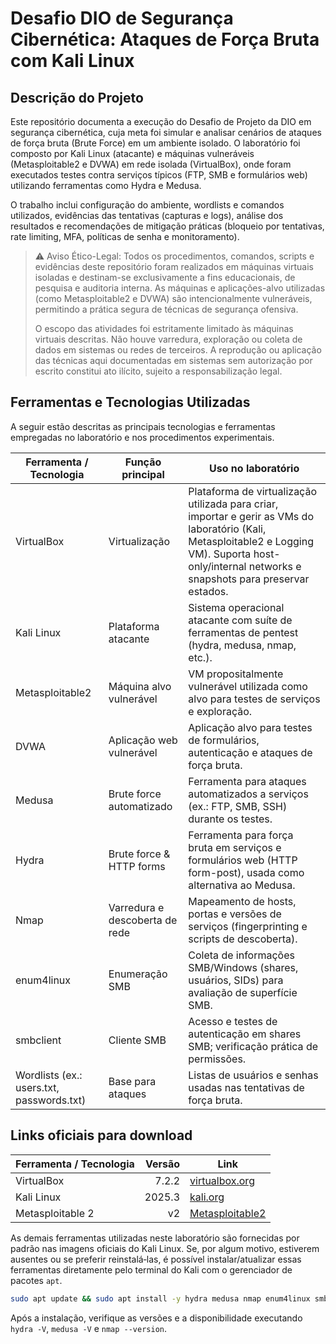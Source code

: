 # Desafio DIO de Segurança Cibernética: Ataques de Força Bruta com Kali Linux

## Descrição do Projeto

Este repositório documenta a execução do Desafio de Projeto da DIO em segurança cibernética, cuja meta foi simular e analisar cenários de ataques de força bruta (Brute Force) em um ambiente isolado. O laboratório foi composto por Kali Linux (atacante) e máquinas vulneráveis (Metasploitable2 e DVWA) em rede isolada (VirtualBox), onde foram executados testes contra serviços típicos (FTP, SMB e formulários web) utilizando ferramentas como Hydra e Medusa.

O trabalho inclui configuração do ambiente, wordlists e comandos utilizados, evidências das tentativas (capturas e logs), análise dos resultados e recomendações de mitigação práticas (bloqueio por tentativas, rate limiting, MFA, políticas de senha e monitoramento).

>⚠️ Aviso Ético-Legal: Todos os procedimentos, comandos, scripts e evidências deste repositório foram realizados em máquinas virtuais isoladas e destinam-se exclusivamente a fins educacionais, de pesquisa e auditoria interna. As máquinas e aplicações-alvo utilizadas (como Metasploitable2 e DVWA) são intencionalmente vulneráveis, permitindo a prática segura de técnicas de segurança ofensiva.
>
>O escopo das atividades foi estritamente limitado às máquinas virtuais descritas. Não houve varredura, exploração ou coleta de dados em sistemas ou redes de terceiros. A reprodução ou aplicação das técnicas aqui documentadas em sistemas sem autorização por escrito constitui ato ilícito, sujeito a responsabilização legal.

## Ferramentas e Tecnologias Utilizadas

A seguir estão descritas as principais tecnologias e ferramentas empregadas no laboratório e nos procedimentos experimentais.

| **Ferramenta / Tecnologia** | **Função principal**            | **Uso no laboratório** |
|-----------------------------|---------------------------------|------------------------|
| VirtualBox                  | Virtualização                   | Plataforma de virtualização utilizada para criar, importar e gerir as VMs do laboratório (Kali, Metasploitable2 e Logging VM). Suporta host-only/internal networks e snapshots para preservar estados. |
| Kali Linux                  | Plataforma atacante             | Sistema operacional atacante com suíte de ferramentas de pentest (hydra, medusa, nmap, etc.). |
| Metasploitable2             | Máquina alvo vulnerável         | VM propositalmente vulnerável utilizada como alvo para testes de serviços e exploração. |
| DVWA                        | Aplicação web vulnerável        | Aplicação alvo para testes de formulários, autenticação e ataques de força bruta. |
| Medusa                      | Brute force automatizado        | Ferramenta para ataques automatizados a serviços (ex.: FTP, SMB, SSH) durante os testes. |
| Hydra                       | Brute force & HTTP forms        | Ferramenta para força bruta em serviços e formulários web (HTTP form-post), usada como alternativa ao Medusa. |
| Nmap                        | Varredura e descoberta de rede  | Mapeamento de hosts, portas e versões de serviços (fingerprinting e scripts de descoberta). |
| enum4linux                  | Enumeração SMB                  | Coleta de informações SMB/Windows (shares, usuários, SIDs) para avaliação de superfície SMB. |
| smbclient                   | Cliente SMB                     | Acesso e testes de autenticação em shares SMB; verificação prática de permissões. |
| Wordlists (ex.: users.txt, passwords.txt) | Base para ataques | Listas de usuários e senhas usadas nas tentativas de força bruta. |


## Links oficiais para download

| Ferramenta / Tecnologia | Versão | Link                                                                                      |
| ----------------------- | -----: | ------------------------------------------------------------------------------------------|
| VirtualBox              |  7.2.2 | [virtualbox.org](https://www.virtualbox.org/)                                             |
| Kali Linux              | 2025.3 | [kali.org](https://www.kali.org/get-kali/#kali-platforms)                                 |
| Metasploitable 2        |     v2 | [Metasploitable2](https://sourceforge.net/projects/metasploitable/files/Metasploitable2/) |

As demais ferramentas utilizadas neste laboratório são fornecidas por padrão nas imagens oficiais do Kali Linux. Se, por algum motivo, estiverem ausentes ou se preferir reinstalá‑las, é possível instalar/atualizar essas ferramentas diretamente pelo terminal do Kali com o gerenciador de pacotes ```apt```. 

```bash
sudo apt update && sudo apt install -y hydra medusa nmap enum4linux smbclient
```

Após a instalação, verifique as versões e a disponibilidade executando ```hydra -V```, ```medusa -V``` e ```nmap --version```.
